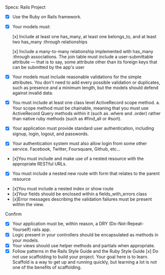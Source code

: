 Specs: Rails Project
- [x] Use the Ruby on Rails framework.
- [x] Your models must:

  [x] Include at least one has_many, at least one belongs_to, and at least two has_many :through relationships

  [x] Include a many-to-many relationship implemented with has_many :through associations. The join table must include a user-submittable  attribute — that is to say, some attribute other than its foreign keys that can be submitted by the app's user
- [x] Your models must include reasonable validations for the simple attributes. You don't need to add every possible validation or duplicates, such as presence and a minimum length, but the models should defend against invalid data.
- [x] You must include at least one class level ActiveRecord scope method. a. Your scope method must be chainable, meaning that you must use ActiveRecord Query methods within it (such as .where and .order) rather than native ruby methods (such as #find_all or #sort).
- [x] Your application must provide standard user authentication, including signup, login, logout, and passwords.
- [x] Your authentication system must also allow login from some other service. Facebook, Twitter, Foursquare, Github, etc...
- [x]You must include and make use of a nested resource with the appropriate RESTful URLs.
- [x] You must include a nested new route with form that relates to the parent resource
- [x]You must include a nested index or show route
- [x]Your fields should be enclosed within a fields_with_errors class
- [x]Error messages describing the validation failures must be present within the view.

Confirm
- [x] Your application must be, within reason, a DRY (Do-Not-Repeat-Yourself) rails app.
- [x] Logic present in your controllers should be encapsulated as methods in your models.
- [x] Your views should use helper methods and partials when appropriate.
- [x] Follow patterns in the Rails Style Guide and the Ruby Style Guide
  [x]   Do not use scaffolding to build your project. Your goal here is to learn. Scaffold is a way to get up and running quickly, but learning  a lot is not one of the benefits of scaffolding.
